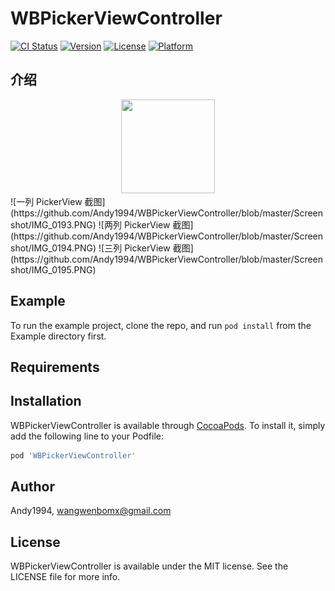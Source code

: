 # WBPickerViewController

[![CI Status](https://img.shields.io/travis/Andy1994/WBPickerViewController.svg?style=flat)](https://travis-ci.org/Andy1994/WBPickerViewController)
[![Version](https://img.shields.io/cocoapods/v/WBPickerViewController.svg?style=flat)](https://cocoapods.org/pods/WBPickerViewController)
[![License](https://img.shields.io/cocoapods/l/WBPickerViewController.svg?style=flat)](https://cocoapods.org/pods/WBPickerViewController)
[![Platform](https://img.shields.io/cocoapods/p/WBPickerViewController.svg?style=flat)](https://cocoapods.org/pods/WBPickerViewController)

## 介绍
<div align=center><img width="150" height="150" src="https://img-blog.csdn.net/20161028230559575"/></div>
![一列 PickerView 截图](https://github.com/Andy1994/WBPickerViewController/blob/master/Screenshot/IMG_0193.PNG)
![两列 PickerView 截图](https://github.com/Andy1994/WBPickerViewController/blob/master/Screenshot/IMG_0194.PNG)
![三列 PickerView 截图](https://github.com/Andy1994/WBPickerViewController/blob/master/Screenshot/IMG_0195.PNG)

## Example

To run the example project, clone the repo, and run `pod install` from the Example directory first.

## Requirements

## Installation

WBPickerViewController is available through [CocoaPods](https://cocoapods.org). To install
it, simply add the following line to your Podfile:

```ruby
pod 'WBPickerViewController'
```

## Author

Andy1994, wangwenbomx@gmail.com

## License

WBPickerViewController is available under the MIT license. See the LICENSE file for more info.
